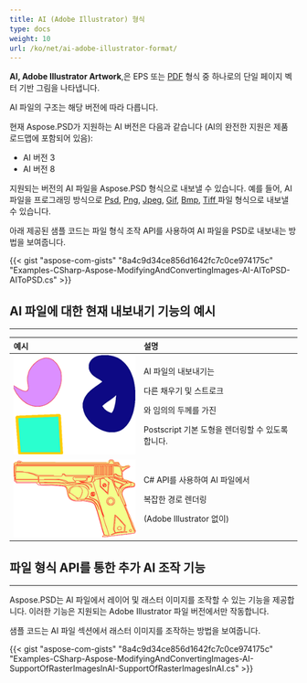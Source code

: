```yaml
---
title: AI (Adobe Illustrator) 형식
type: docs
weight: 10
url: /ko/net/ai-adobe-illustrator-format/
---
```


**AI, Adobe Illustrator Artwork**,은 EPS 또는 [PDF](https://wiki.fileformat.com/view/pdf/) 형식 중 하나로의 단일 페이지 벡터 기반 그림을 나타냅니다.

AI 파일의 구조는 해당 버전에 따라 다릅니다.

현재 Aspose.PSD가 지원하는 AI 버전은 다음과 같습니다 (AI의 완전한 지원은 제품 로드맵에 포함되어 있음):

- AI 버전 3
- AI 버전 8

지원되는 버전의 AI 파일을 Aspose.PSD 형식으로 내보낼 수 있습니다. 예를 들어, AI 파일을 프로그래밍 방식으로 [Psd](https://wiki.fileformat.com/image/psd/), [Png](https://wiki.fileformat.com/image/png/), [Jpeg](https://wiki.fileformat.com/image/jpeg/), [Gif](https://wiki.fileformat.com/image/gif/), [Bmp](https://wiki.fileformat.com/image/bmp/), [Tiff ](https://wiki.fileformat.com/image/tiff) 파일 형식으로 내보낼 수 있습니다.

아래 제공된 샘플 코드는 파일 형식 조작 API를 사용하여 AI 파일을 PSD로 내보내는 방법을 보여줍니다.

{{< gist "aspose-com-gists" "8a4c9d34ce856d1642fc7c0ce974175c" "Examples-CSharp-Aspose-ModifyingAndConvertingImages-AI-AIToPSD-AIToPSD.cs" >}}


## **AI 파일에 대한 현재 내보내기 기능의 예시**
-----

|**예시**|**설명**|
| :- | :- |
|![todo:image_alt_text](ai-adobe-illustrator-format_1.png)|<p>AI 파일의 내보내기는</p><p>다른 채우기 및 스트로크</p><p>와 임의의 두께를 가진</p><p>Postscript 기본 도형을 렌더링할 수 있도록 합니다.</p>|
|![todo:image_alt_text](ai-adobe-illustrator-format_2.png)|<p>C# API를 사용하여 AI 파일에서</p><p>복잡한 경로 렌더링</p><p>(Adobe Illustrator 없이)</p>|


## **파일 형식 API를 통한 추가 AI 조작 기능**
-----
Aspose.PSD는 AI 파일에서 레이어 및 래스터 이미지를 조작할 수 있는 기능을 제공합니다. 이러한 기능은 지원되는 Adobe Illustrator 파일 버전에서만 작동합니다.

샘플 코드는 AI 파일 섹션에서 래스터 이미지를 조작하는 방법을 보여줍니다.

{{< gist "aspose-com-gists" "8a4c9d34ce856d1642fc7c0ce974175c" "Examples-CSharp-Aspose-ModifyingAndConvertingImages-AI-SupportOfRasterImagesInAI-SupportOfRasterImagesInAI.cs" >}}
